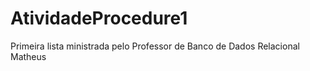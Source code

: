 # AtividadeProcedure1
Primeira lista ministrada pelo Professor de Banco de Dados Relacional Matheus
